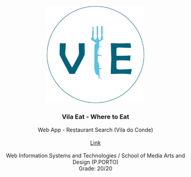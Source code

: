 <p align="center">
  <img src="https://github.com/joaorafaelsantos/vila_eat/blob/master/images/logo.png?raw=true" width=256 height=256>

  <h3 align="center"><b>Vila Eat - Where to Eat</b></h3>

  <p align="center">
    Web App - Restaurant Search (Vila do Conde)
    <br>
    <br>
    <a href="https://joaorafaelsantos.github.io/vila_eat/">Link</a>
    <br>
    <br>
    Web Information Systems and Technologies / School of Media Arts and Design (P.PORTO)
    <br>
    Grade: 20/20
    <br>
  </p>
</p>

